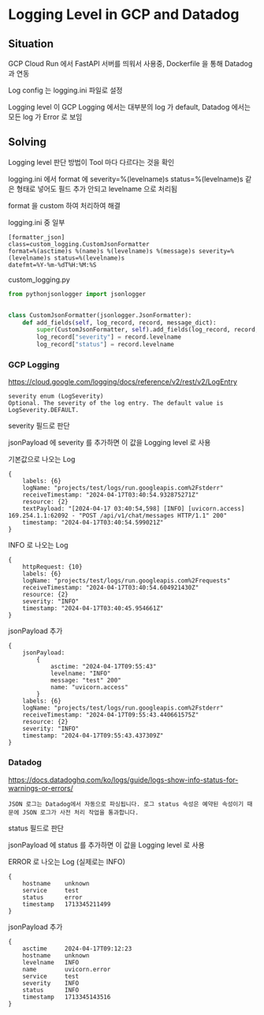 # Logging Level in GCP and Datadog

## Situation

GCP Cloud Run 에서 FastAPI 서버를 띄워서 사용중, Dockerfile 을 통해 Datadog 과 연동

Log config 는 logging.ini 파일로 설정

Logging level 이 GCP Logging 에서는 대부분의 log 가 default, Datadog 에서는 모든 log 가 Error 로 보임

## Solving

Logging level 판단 방법이 Tool 마다 다르다는 것을 확인

logging.ini 에서 format 에 severity=%(levelname)s status=%(levelname)s 같은 형태로 넣어도 필드 추가 안되고 levelname 으로 처리됨

format 을 custom 하여 처리하여 해결

logging.ini 중 일부
```text
[formatter_json]
class=custom_logging.CustomJsonFormatter
format=%(asctime)s %(name)s %(levelname)s %(message)s severity=%(levelname)s status=%(levelname)s
datefmt=%Y-%m-%dT%H:%M:%S
```

custom_logging.py
```python
from pythonjsonlogger import jsonlogger


class CustomJsonFormatter(jsonlogger.JsonFormatter):
    def add_fields(self, log_record, record, message_dict):
        super(CustomJsonFormatter, self).add_fields(log_record, record, message_dict)
        log_record["severity"] = record.levelname
        log_record["status"] = record.levelname

```

### GCP Logging

https://cloud.google.com/logging/docs/reference/v2/rest/v2/LogEntry
```text
severity enum (LogSeverity)
Optional. The severity of the log entry. The default value is LogSeverity.DEFAULT.
```

severity 필드로 판단

jsonPayload 에 severity 를 추가하면 이 값을 Logging level 로 사용 

기본값으로 나오는 Log
```text
{
    labels: {6}
    logName: "projects/test/logs/run.googleapis.com%2Fstderr"
    receiveTimestamp: "2024-04-17T03:40:54.932875271Z"
    resource: {2}
    textPayload: "[2024-04-17 03:40:54,598] [INFO] [uvicorn.access] 169.254.1.1:62092 - "POST /api/v1/chat/messages HTTP/1.1" 200"
    timestamp: "2024-04-17T03:40:54.599021Z"
}
```

INFO 로 나오는 Log
```text
{
    httpRequest: {10}
    labels: {6}
    logName: "projects/test/logs/run.googleapis.com%2Frequests"
    receiveTimestamp: "2024-04-17T03:40:54.604921430Z"
    resource: {2}
    severity: "INFO"
    timestamp: "2024-04-17T03:40:45.954661Z"
}
```

jsonPayload 추가
```text
{
    jsonPayload: 
        {
            asctime: "2024-04-17T09:55:43"
            levelname: "INFO"
            message: "test" 200"
            name: "uvicorn.access"
        }
    labels: {6}
    logName: "projects/test/logs/run.googleapis.com%2Fstderr"
    receiveTimestamp: "2024-04-17T09:55:43.440661575Z"
    resource: {2}
    severity: "INFO"
    timestamp: "2024-04-17T09:55:43.437309Z"
}
```

### Datadog

https://docs.datadoghq.com/ko/logs/guide/logs-show-info-status-for-warnings-or-errors/
```text
JSON 로그는 Datadog에서 자동으로 파싱됩니다. 로그 status 속성은 예약된 속성이기 때문에 JSON 로그가 사전 처리 작업을 통과합니다.
```

status 필드로 판단

jsonPayload 에 status 를 추가하면 이 값을 Logging level 로 사용

ERROR 로 나오는 Log (실제로는 INFO)
```text
{
    hostname    unknown
    service     test
    status      error
    timestamp   1713345211499
}
```

jsonPayload 추가
```text
{
    asctime     2024-04-17T09:12:23
    hostname    unknown
    levelname   INFO
    name        uvicorn.error
    service     test
    severity    INFO
    status      INFO
    timestamp   1713345143516
}
```
